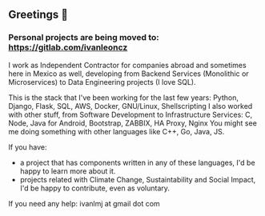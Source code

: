 ## Greetings 👋

### Personal projects are being moved to: https://gitlab.com/ivanleoncz

I work as Independent Contractor for companies abroad and sometimes here in Mexico as well, developing from Backend Services (Monolithic or Microservices) to Data Engineering projects (I love SQL).

This is the stack that I've been working for the last few years: Python, Django, Flask, SQL, AWS, Docker, GNU/Linux, Shellscripting
I also worked with other stuff, from Software Development to Infrastructure Services: C, Node, Java for Android, Bootstrap, ZABBIX, HA Proxy, Nginx
You might see me doing something with other languages like C++, Go, Java, JS.

If you have:
- a project that has components written in any of these languages, I'd be happy to learn more about it.
- projects related with Climate Change, Sustaintability and Social Impact, I'd be happy to contribute, even as voluntary.

If you need any help: ivanlmj at gmail dot com
